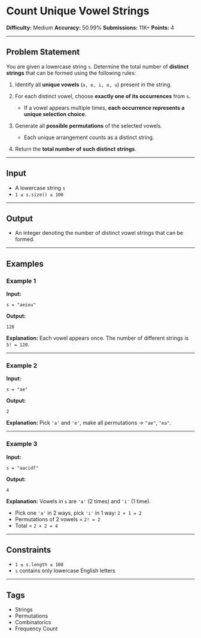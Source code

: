 # Count Unique Vowel Strings

**Difficulty:** Medium
**Accuracy:** 50.99%
**Submissions:** 11K+
**Points:** 4

---

## Problem Statement

You are given a lowercase string `s`. Determine the total number of **distinct strings** that can be formed using the following rules:

1. Identify all **unique vowels** (`a, e, i, o, u`) present in the string.
2. For each distinct vowel, choose **exactly one of its occurrences** from `s`.

   * If a vowel appears multiple times, **each occurrence represents a unique selection choice**.
3. Generate all **possible permutations** of the selected vowels.

   * Each unique arrangement counts as a distinct string.
4. Return the **total number of such distinct strings**.

---

## Input

* A lowercase string `s`
* `1 ≤ s.size() ≤ 100`

---

## Output

* An integer denoting the number of distinct vowel strings that can be formed.

---

## Examples

### Example 1

**Input:**

```
s = "aeiou"
```

**Output:**

```
120
```

**Explanation:**
Each vowel appears once. The number of different strings is `5! = 120`.

---

### Example 2

**Input:**

```
s = "ae"
```

**Output:**

```
2
```

**Explanation:**
Pick `'a'` and `'e'`, make all permutations → `"ae"`, `"ea"`.

---

### Example 3

**Input:**

```
s = "aacidf"
```

**Output:**

```
4
```

**Explanation:**
Vowels in `s` are `'a'` (2 times) and `'i'` (1 time).

* Pick one `'a'` in 2 ways, pick `'i'` in 1 way: `2 × 1 = 2`
* Permutations of 2 vowels = `2! = 2`
* Total = `2 × 2 = 4`

---

## Constraints

* `1 ≤ s.length ≤ 100`
* `s` contains only lowercase English letters

---

## Tags

* Strings
* Permutations
* Combinatorics
* Frequency Count

